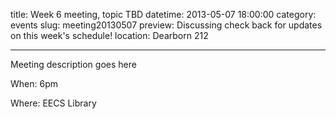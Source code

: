 title: Week 6 meeting, topic TBD
datetime: 2013-05-07 18:00:00
category: events
slug: meeting20130507
preview: Discussing check back for updates on this week's schedule!
location: Dearborn 212

---

Meeting description goes here

When: 6pm

Where: EECS Library
